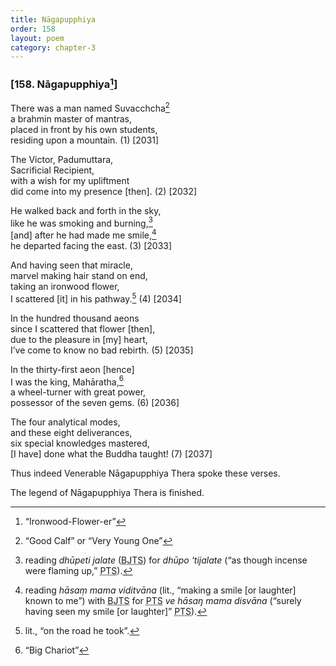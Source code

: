 ```yaml
---
title: Nāgapupphiya
order: 158
layout: poem
category: chapter-3
---
```


### \[158. Nāgapupphiya[^1]\]

There was a man named Suva<span class="diacritics" data-state="on">c</span><span class="no-diacritics" data-state="off">ch</span>cha[^2]  
a brahmin master of mantras,  
placed in front by his own students,  
residing upon a mountain. (1) \[2031\]

The Victor, Padumuttara,  
Sacrificial Recipient,  
with a wish for my upliftment  
did come into my presence \[then\]. (2) \[2032\]

He walked back and forth in the sky,  
like he was smoking and burning,[^3]  
\[and\] after he had made me smile,[^4]  
he departed facing the east. (3) \[2033\]

And having seen that miracle,  
marvel making hair stand on end,  
taking an ironwood flower,  
I scattered \[it\] in his pathway.[^5] (4) \[2034\]

In the hundred thousand aeons  
since I scattered that flower \[then\],  
due to the pleasure in \[my\] heart,  
I’ve come to know no bad rebirth. (5) \[2035\]

In the thirty-first aeon \[hence\]  
I was the king, Mahāratha,[^6]  
a wheel-turner with great power,  
possessor of the seven gems. (6) \[2036\]

The four analytical modes,  
and these eight deliverances,  
six special knowledges mastered,  
\[I have\] done what the Buddha taught! (7) \[2037\]

Thus indeed Venerable Nāgapupphiya Thera spoke these verses.

The legend of Nāgapupphiya Thera is finished.

[^1]: “Ironwood-Flower-er”

[^2]: “Good Calf” or “Very Young One”

[^3]: reading *dhūpeti jalate* (<abbr title="Buddha Jayanthi Tripitaka Series">BJTS</abbr>) for *dhūpo ‘tijalate* (“as though incense were flaming up,” <abbr title="Pali Text Society">PTS</abbr>).

[^4]: reading *hāsaṃ mama viditvāna* (lit., “making a smile \[or laughter\] known to me”) with <abbr title="Buddha Jayanthi Tripitaka Series">BJTS</abbr> for <abbr title="Pali Text Society">PTS</abbr> *ve hāsaŋ mama disvāna* (“surely having seen my smile \[or laughter\]” <abbr title="Pali Text Society">PTS</abbr>).

[^5]: lit., “on the road he took”.

[^6]: “Big Chariot”
